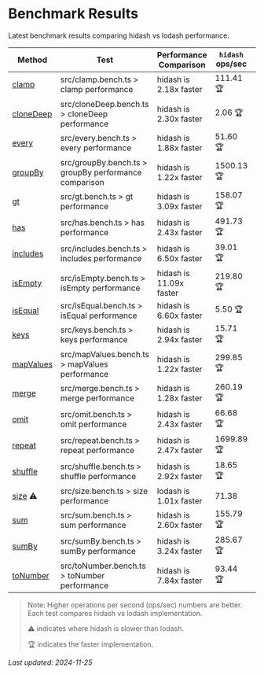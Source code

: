 # Benchmark Results

Latest benchmark results comparing hidash vs lodash performance.

| Method | Test | Performance Comparison | `hidash` ops/sec | `lodash@4.17.21` ops/sec |
|--------|------|----------------------|----------------|----------------|
| [clamp](https://github.com/NaverPayDev/hidash/blob/d242c8de1afb2b7acb33e5a049b41ad4fbcb6047/src/clamp.ts) | src/clamp.bench.ts > clamp performance | hidash is 2.18x faster | 111.41 🏆 | 51.00 |
| [cloneDeep](https://github.com/NaverPayDev/hidash/blob/d242c8de1afb2b7acb33e5a049b41ad4fbcb6047/src/cloneDeep.ts) | src/cloneDeep.bench.ts > cloneDeep performance | hidash is 2.30x faster | 2.06 🏆 | 0.90 |
| [every](https://github.com/NaverPayDev/hidash/blob/d242c8de1afb2b7acb33e5a049b41ad4fbcb6047/src/every.ts) | src/every.bench.ts > every performance | hidash is 1.88x faster | 51.60 🏆 | 27.49 |
| [groupBy](https://github.com/NaverPayDev/hidash/blob/d242c8de1afb2b7acb33e5a049b41ad4fbcb6047/src/groupBy.ts) | src/groupBy.bench.ts > groupBy performance comparison | hidash is 1.22x faster | 1500.13 🏆 | 1227.35 |
| [gt](https://github.com/NaverPayDev/hidash/blob/d242c8de1afb2b7acb33e5a049b41ad4fbcb6047/src/gt.ts) | src/gt.bench.ts > gt performance | hidash is 3.09x faster | 158.07 🏆 | 51.21 |
| [has](https://github.com/NaverPayDev/hidash/blob/d242c8de1afb2b7acb33e5a049b41ad4fbcb6047/src/has.ts) | src/has.bench.ts > has performance | hidash is 2.43x faster | 491.73 🏆 | 202.47 |
| [includes](https://github.com/NaverPayDev/hidash/blob/d242c8de1afb2b7acb33e5a049b41ad4fbcb6047/src/includes.ts) | src/includes.bench.ts > includes performance | hidash is 6.50x faster | 39.01 🏆 | 6.00 |
| [isEmpty](https://github.com/NaverPayDev/hidash/blob/d242c8de1afb2b7acb33e5a049b41ad4fbcb6047/src/isEmpty.ts) | src/isEmpty.bench.ts > isEmpty performance | hidash is 11.09x faster | 219.80 🏆 | 19.83 |
| [isEqual](https://github.com/NaverPayDev/hidash/blob/d242c8de1afb2b7acb33e5a049b41ad4fbcb6047/src/isEqual.ts) | src/isEqual.bench.ts > isEqual performance | hidash is 6.60x faster | 5.50 🏆 | 0.83 |
| [keys](https://github.com/NaverPayDev/hidash/blob/d242c8de1afb2b7acb33e5a049b41ad4fbcb6047/src/keys.ts) | src/keys.bench.ts > keys performance | hidash is 2.94x faster | 15.71 🏆 | 5.35 |
| [mapValues](https://github.com/NaverPayDev/hidash/blob/d242c8de1afb2b7acb33e5a049b41ad4fbcb6047/src/mapValues.ts) | src/mapValues.bench.ts > mapValues performance | hidash is 1.22x faster | 299.85 🏆 | 246.17 |
| [merge](https://github.com/NaverPayDev/hidash/blob/d242c8de1afb2b7acb33e5a049b41ad4fbcb6047/src/merge.ts) | src/merge.bench.ts > merge performance | hidash is 1.28x faster | 260.19 🏆 | 203.98 |
| [omit](https://github.com/NaverPayDev/hidash/blob/d242c8de1afb2b7acb33e5a049b41ad4fbcb6047/src/omit.ts) | src/omit.bench.ts > omit performance | hidash is 2.43x faster | 66.68 🏆 | 27.44 |
| [repeat](https://github.com/NaverPayDev/hidash/blob/d242c8de1afb2b7acb33e5a049b41ad4fbcb6047/src/repeat.ts) | src/repeat.bench.ts > repeat performance | hidash is 2.47x faster | 1699.89 🏆 | 687.59 |
| [shuffle](https://github.com/NaverPayDev/hidash/blob/d242c8de1afb2b7acb33e5a049b41ad4fbcb6047/src/shuffle.ts) | src/shuffle.bench.ts > shuffle performance | hidash is 2.92x faster | 18.65 🏆 | 6.40 |
| [size](https://github.com/NaverPayDev/hidash/blob/d242c8de1afb2b7acb33e5a049b41ad4fbcb6047/src/size.ts) ⚠️ | src/size.bench.ts > size performance | lodash is 1.01x faster | 71.38 | 71.91 🏆 |
| [sum](https://github.com/NaverPayDev/hidash/blob/d242c8de1afb2b7acb33e5a049b41ad4fbcb6047/src/sum.ts) | src/sum.bench.ts > sum performance | hidash is 2.60x faster | 155.79 🏆 | 60.00 |
| [sumBy](https://github.com/NaverPayDev/hidash/blob/d242c8de1afb2b7acb33e5a049b41ad4fbcb6047/src/sumBy.ts) | src/sumBy.bench.ts > sumBy performance | hidash is 3.24x faster | 285.67 🏆 | 88.06 |
| [toNumber](https://github.com/NaverPayDev/hidash/blob/d242c8de1afb2b7acb33e5a049b41ad4fbcb6047/src/toNumber.ts) | src/toNumber.bench.ts > toNumber performance | hidash is 7.84x faster | 93.44 🏆 | 11.92 |

> Note: Higher operations per second (ops/sec) numbers are better. Each test compares hidash vs lodash implementation.
>
> ⚠️ indicates where hidash is slower than lodash.
>
> 🏆 indicates the faster implementation.

_Last updated: 2024-11-25_
